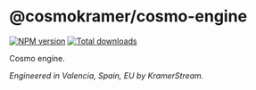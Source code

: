 # @cosmokramer/cosmo-engine

[![NPM version](https://img.shields.io/npm/v/@cosmokramer/cosmo-engine.svg)](https://npmjs.org/package/@cosmokramer/cosmo-engine)
[![Total downloads](https://img.shields.io/npm/dt/@cosmokramer/cosmo-engine.svg)](https://npmjs.org/package/@cosmokramer/cosmo-engine)

Cosmo engine.

*Engineered in Valencia, Spain, EU by KramerStream.*
